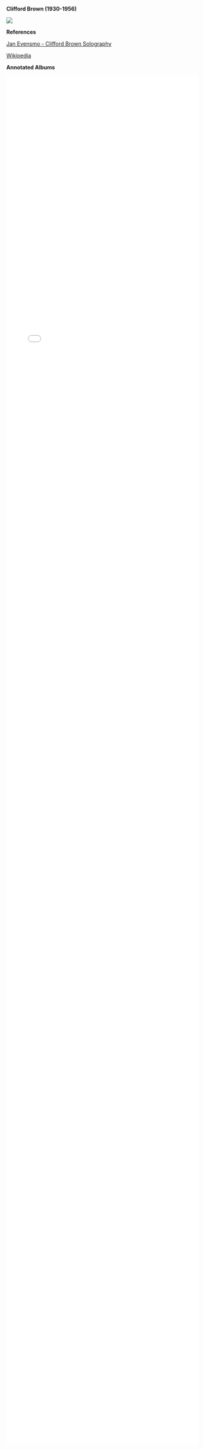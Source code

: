 
**Clifford Brown (1930-1956)**

![](https://upload.wikimedia.org/wikipedia/commons/thumb/4/44/Clifford_Brown_1956.jpg/200px-Clifford_Brown_1956.jpg)

**References**

[Jan Evensmo - Clifford Brown Solography](http://www.jazzarcheology.com/clifford-brown/)

[Wikipedia](https://en.wikipedia.org/wiki/Clifford_Brown)

**Annotated Albums**

<html>
  <iframe src="/artist.html#Clifford%2520Brown" style="width: 100%; height: 90vh; border: 0;" scrolling="no">
</html>
